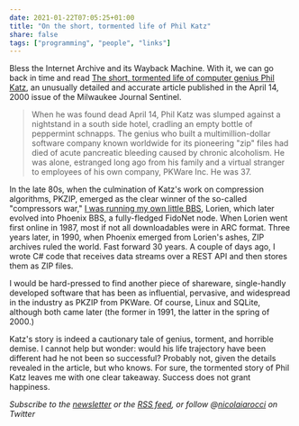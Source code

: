 ```yaml
---
date: 2021-01-22T07:05:25+01:00
title: "On the short, tormented life of Phil Katz"
share: false
tags: ["programming", "people", "links"]
---
```

Bless the Internet Archive and its Wayback Machine. With it, we can go back in
time and read [The short, tormented life of computer genius Phil
Katz][1], an unusually detailed and accurate article published in the April 14,
2000 issue of the Milwaukee Journal Sentinel. 

> When he was found dead April 14, Phil Katz was slumped against a nightstand
> in a south side hotel, cradling an empty bottle of peppermint schnapps. The
> genius who built a multimillion-dollar software company known worldwide for
> its pioneering "zip" files had died of acute pancreatic bleeding caused by
> chronic alcoholism. He was alone, estranged long ago from his family and
> a virtual stranger to employees of his own company, PKWare Inc. He was 37.

In the late 80s, when the culmination of Katz's work on compression algorithms,
PKZIP, emerged as the clear winner of the so-called "compressors war," [I was
running my own little BBS][2], Lorien, which later evolved into Phoenix BBS,
a fully-fledged FidoNet node. When Lorien went first online in 1987, most if
not all downloadables were in ARC format. Three years later, in 1990, when
Phoenix emerged from Lorien's ashes, ZIP archives ruled the world. Fast forward
30 years. A couple of days ago, I wrote C# code that receives data streams over
a REST API and then stores them as ZIP files.

I would be hard-pressed to find another piece of shareware, single-handly
developed software that has been as influential, pervasive, and widespread in
the industry as PKZIP from PKWare. Of course, Linux and SQLite, although both
came later (the former in 1991, the latter in the spring of 2000.)

Katz's story is indeed a cautionary tale of genius, torment, and horrible
demise. I cannot help but wonder: would his life trajectory have been different
had he not been so successful? Probably not, given the details revealed in
the article, but who knows. For sure, the tormented story of Phil Katz leaves
me with one clear takeaway. Success does not grant happiness.

*Subscribe to the [newsletter][nl] or the [RSS feed][rss], or follow @[nicolaiarocci][tw] on Twitter*

 [1]: https://web.archive.org/web/20000829071343/http://www2.jsonline.com/news/state/may00/katz21052000a.asp
 [2]: http://nicolaiarocci.com/a-trip-down-memory-lane-fidonet-and-usenet/
 [rss]: https://nicolaiarocci.com/index.xml
 [tw]: http://twitter.com/nicolaiarocci
 [nl]: https://nicolaiarocci.substack.com

